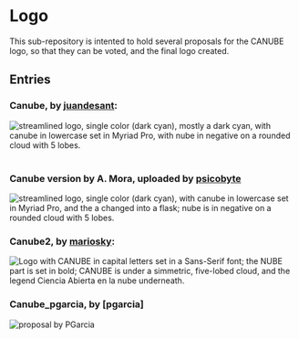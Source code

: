 Logo
====

This sub-repository is intented to hold several proposals for the CANUBE logo, so that they can be voted, and the final logo created.

Entries
-------

### Canube, by [juandesant](https://github.com/juandesant):

![streamlined logo, single color (dark cyan), mostly a dark cyan, with canube in lowercase set in Myriad Pro, with nube in negative on a rounded cloud with 5 lobes.](https://raw.github.com/CANUBE/Logo/master/Canube.juandesant.png)
<br /><br />

### Canube version by A. Mora, uploaded by [psicobyte](https://github.com/psicobyte)

![streamlined logo, single color (dark cyan), with canube in lowercase set in Myriad Pro, and the a changed into a flask; nube is in negative on a rounded cloud with 5 lobes.](https://raw.github.com/CANUBE/Logo/master/Canube.aMora_colorPlano.png)

### Canube2, by [mariosky](https://github.com/mariosky):

![Logo with CANUBE in capital letters set in a Sans-Serif font; the NUBE part is set in bold; CANUBE is under a simmetric, five-lobed cloud, and the legend Ciencia Abierta en la nube underneath.](https://raw.github.com/CANUBE/Logo/master/CANUBE2.png)

###  Canube_pgarcia, by [pgarcia]
![proposal by PGarcia](https://raw.github.com/CANUBE/Logo/master/canube_pgarcia.png)